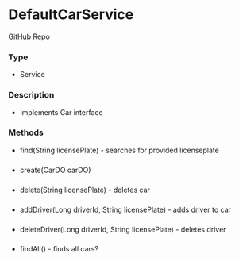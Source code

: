 # DefaultCarService  
[GitHub Repo](https://github.com/derek-sweetman/springbootapp/blob/master/src/main/java/com/myapp/service/car/DefaultCarService.java)  
### Type  
- Service  
### Description  
- Implements Car interface  
### Methods  
- find(String licensePlate) - searches for provided licenseplate  
###   
- create(CarDO carDO)  
###   
- delete(String licensePlate) - deletes car  
###   
- addDriver(Long driverId, String licensePlate) - adds driver to car  
###   
- deleteDriver(Long driverId, String licensePlate) - deletes driver  
###   
- findAll() - finds all cars?  
